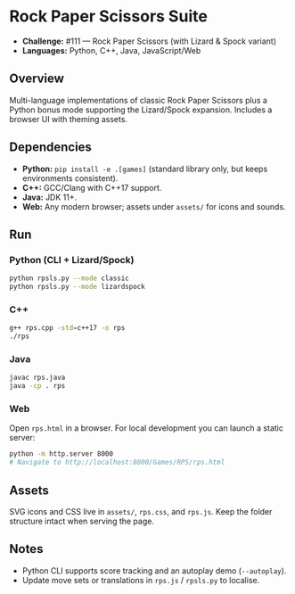 # Rock Paper Scissors Suite

- **Challenge:** #111 — Rock Paper Scissors (with Lizard & Spock variant)
- **Languages:** Python, C++, Java, JavaScript/Web

## Overview
Multi-language implementations of classic Rock Paper Scissors plus a Python bonus mode supporting the Lizard/Spock expansion. Includes a browser UI with theming assets.

## Dependencies
- **Python:** `pip install -e .[games]` (standard library only, but keeps environments consistent).
- **C++:** GCC/Clang with C++17 support.
- **Java:** JDK 11+.
- **Web:** Any modern browser; assets under `assets/` for icons and sounds.

## Run
### Python (CLI + Lizard/Spock)
```bash
python rpsls.py --mode classic
python rpsls.py --mode lizardspock
```

### C++
```bash
g++ rps.cpp -std=c++17 -o rps
./rps
```

### Java
```bash
javac rps.java
java -cp . rps
```

### Web
Open `rps.html` in a browser. For local development you can launch a static server:
```bash
python -m http.server 8000
# Navigate to http://localhost:8000/Games/RPS/rps.html
```

## Assets
SVG icons and CSS live in `assets/`, `rps.css`, and `rps.js`. Keep the folder structure intact when serving the page.

## Notes
- Python CLI supports score tracking and an autoplay demo (`--autoplay`).
- Update move sets or translations in `rps.js` / `rpsls.py` to localise.

